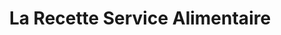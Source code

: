 ---
title: "La Recette Service Alimentaire"
url: /chicoutimi/la-recette-service-alimentaire/
shop: Supermarkt
---